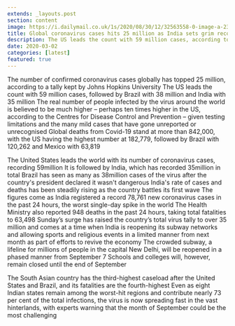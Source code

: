 ```yaml
---
extends: _layouts.post
section: content
image: https://i.dailymail.co.uk/1s/2020/08/30/12/32563558-0-image-a-23_1598785877339.jpg 
title: Global coronavirus cases hits 25 million as India sets grim record with 78,761 
description: The US leads the count with 59 million cases, according to John Hopkins University, followed by Brazil with 38 million and India with 35 million Actual number is thought to be significantly higher 
date: 2020-03-02 
categories: [latest] 
featured: true 
--- 
```

The number of confirmed coronavirus cases globally has topped 25 million, according to a tally kept by Johns Hopkins University
The US leads the count with 59 million cases, followed by Brazil with 38 million and India with 35 million
The real number of people infected by the virus around the world is believed to be much higher – perhaps ten times higher in the US, according to the Centres for Disease Control and Prevention – given testing limitations and the many mild cases that have gone unreported or unrecognised
Global deaths from Covid-19 stand at more than 842,000, with the US having the highest number at 182,779, followed by Brazil with 120,262 and Mexico with 63,819 

The United States leads the world with its number of coronavirus cases, recording 59million
It is followed by India, which has recorded 35million in total Brazil has seen as many as 38million cases of the virus after the country's president declared it wasn't dangerous
India's rate of cases and deaths has been steadily rising as the country battles its first wave
The figures come as India registered a record 78,761 new coronavirus cases in the past 24 hours, the worst single-day spike in the world
The Health Ministry also reported 948 deaths in the past 24 hours, taking total fatalities to 63,498
Sunday’s surge has raised the country’s total virus tally to over 35 million and comes at a time when India is reopening its subway networks and allowing sports and religious events in a limited manner from next month as part of efforts to revive the economy
The crowded subway, a lifeline for millions of people in the capital New Delhi, will be reopened in a phased manner from September 7
Schools and colleges will, however, remain closed until the end of September


The South Asian country has the third-highest caseload after the United States and Brazil, and its fatalities are the fourth-highest
Even as eight Indian states remain among the worst-hit regions and contribute nearly 73 per cent of the total infections, the virus is now spreading fast in the vast hinterlands, with experts warning that the month of September could be the most challenging